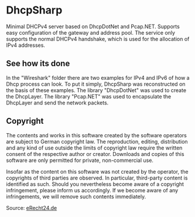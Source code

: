 # DhcpSharp
Minimal DHCPv4 server based on DhcpDotNet and Pcap.NET. Supports easy configuration of the gateway and address pool. The service only supports the normal DHCPv4 handshake, which is used for the allocation of IPv4 addresses.

## See how its done
In the "Wireshark" folder there are two examples for IPv4 and IPv6 of how a Dhcp process can look. To put it simply, DhcpSharp was reconstructed on the basis of these examples. The library "DhcpDotNet" was used to create the DhcpLayer. The library "Pcap.NET" was used to encapsulate the DhcpLayer and send the network packets.

## Copyright
The contents and works in this software created by the software operators are subject to German copyright law. The reproduction, editing, distribution and any kind of use outside the limits of copyright law require the written consent of the respective author or creator. Downloads and copies of this software are only permitted for private, non-commercial use.

Insofar as the content on this software was not created by the operator, the copyrights of third parties are observed. In particular, third-party content is identified as such. Should you nevertheless become aware of a copyright infringement, please inform us accordingly. If we become aware of any infringements, we will remove such contents immediately.

Source: [eRecht24.de](https://www.e-recht24.de/)
